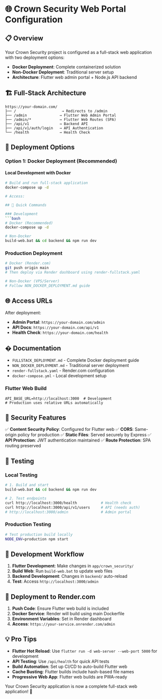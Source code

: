 # 🌐 Crown Security Web Portal Configuration

## 📋 Overview
Your Crown Security project is configured as a full-stack web application with two deployment options:
- **Docker Deployment**: Complete containerized solution
- **Non-Docker Deployment**: Traditional server setup
- **Architecture**: Flutter web admin portal + Node.js API backend

## 🏗️ Full-Stack Architecture

```
https://your-domain.com/
├── /                     → Redirects to /admin
├── /admin               → Flutter Web Admin Portal
├── /admin/*             → Flutter Web Routes (SPA)
├── /api/v1              → Backend API
├── /api/v1/auth/login   → API Authentication
└── /health              → Health Check
```

## 🚀 Deployment Options

### Option 1: Docker Deployment (Recommended)

#### Local Development with Docker
```bash
# Build and run full-stack application
docker-compose up -d

# Access:

## 🔧 Quick Commands

### Development
```bash
# Docker (Recommended)
docker-compose up -d

# Non-Docker
build-web.bat && cd backend && npm run dev
```

### Production Deployment
```bash
# Docker (Render.com)
git push origin main
# Then deploy via Render dashboard using render-fullstack.yaml

# Non-Docker (VPS/Server)
# Follow NON_DOCKER_DEPLOYMENT.md guide
```

## 🌐 Access URLs

After deployment:
- **Admin Portal**: `https://your-domain.com/admin`
- **API Docs**: `https://your-domain.com/api/v1`
- **Health Check**: `https://your-domain.com/health`

## � Documentation

- `FULLSTACK_DEPLOYMENT.md` - Complete Docker deployment guide
- `NON_DOCKER_DEPLOYMENT.md` - Traditional server deployment
- `render-fullstack.yaml` - Render.com configuration
- `docker-compose.yml` - Local development setup

### Flutter Web Build
```env
API_BASE_URL=http://localhost:3000  # Development
# Production uses relative URLs automatically
```

## 🚨 Security Features

✅ **Content Security Policy**: Configured for Flutter web
✅ **CORS**: Same-origin policy for production
✅ **Static Files**: Served securely by Express
✅ **API Protection**: JWT authentication maintained
✅ **Route Protection**: SPA routing preserved

## 🧪 Testing

### Local Testing
```bash
# 1. Build and start
build-web.bat && cd backend && npm run dev

# 2. Test endpoints
curl http://localhost:3000/health           # Health check
curl http://localhost:3000/api/v1/users     # API (needs auth)
# http://localhost:3000/admin               # Admin portal
```

### Production Testing
```bash
# Test production build locally
NODE_ENV=production npm start
```

## 🔄 Development Workflow

1. **Flutter Development**: Make changes in `app/crown_security/`
2. **Build Web**: Run `build-web.bat` to update web files
3. **Backend Development**: Changes in `backend/` auto-reload
4. **Test**: Access `http://localhost:3000/admin`

## 🚀 Deployment to Render.com

1. **Push Code**: Ensure Flutter web build is included
2. **Docker Service**: Render will build using main Dockerfile
3. **Environment Variables**: Set in Render dashboard
4. **Access**: `https://your-service.onrender.com/admin`

## 💡 Pro Tips

- **Flutter Hot Reload**: Use `flutter run -d web-server --web-port 5000` for development
- **API Testing**: Use `/api/health` for quick API tests
- **Build Automation**: Set up CI/CD to auto-build Flutter web
- **Cache Busting**: Flutter builds include hash-based file names
- **Progressive Web App**: Flutter web builds are PWA-ready

Your Crown Security application is now a complete full-stack web application! 🎉
